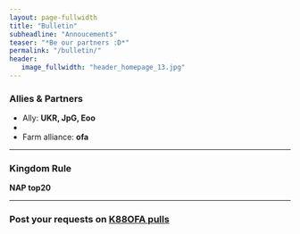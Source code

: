 ```yaml
---
layout: page-fullwidth
title: "Bulletin"
subheadline: "Annoucements"
teaser: "*Be our partners :D*"
permalink: "/bulletin/"
header:
   image_fullwidth: "header_homepage_13.jpg"
---
```

### Allies & Partners

* Ally: **UKR, JpG, Eoo**
* 
* Farm alliance: **ofa**

--- 
### Kingdom Rule
  
**NAP top20** <br>

---
### Post your requests on [K88OFA pulls](https://github.com/rkuo2023/K88OFA/pulls)

